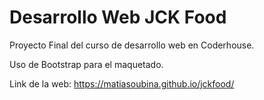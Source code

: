 # Desarrollo Web JCK Food
Proyecto Final del curso de desarrollo web en Coderhouse.

Uso de Bootstrap para el maquetado.

Link de la web: https://matiasoubina.github.io/jckfood/
